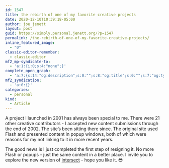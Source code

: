 ```yaml
---
id: 1547
title: the rebirth of one of my favorite creative projects
date: 2020-12-10T10:39:18-05:00
author: joe jenett
layout: post
guid: https://simply.personal.jenett.org/?p=1547
permalink: /the-rebirth-of-one-of-my-favorite-creative-projects/
inline_featured_image:
  - "0"
classic-editor-remember:
  - classic-editor
mf2_mp-syndicate-to:
  - 'a:1:{i:0;s:4:"none";}'
complete_open_graph:
  - 'a:7:{s:14:"og:description";s:0:"";s:8:"og:title";s:0:"";s:7:"og:type";s:0:"";s:12:"twitter:card";s:7:"summary";s:15:"twitter:creator";s:0:"";s:19:"twitter:description";s:0:"";s:8:"og:image";s:0:"";}'
mf2_syndication:
  - 'a:0:{}'
categories:
  - personal
kind:
  - Article
---
```

A project I launched in 2001 has always been special to me. There were 21 other creative contributors - I accepted new content submissions through the end of 2002. The site’s been sitting there since. The original site used Flash and presented content in popup windows, both of which were reasons for my not linking to it in more recent years.

The good news is I just completed the first step of resigning it. No more Flash or popups - just the same content in a better place. I invite you to explore the new version of [intersect](https://jenett.org/intersect/ "intersect") - hope you like it. 😎